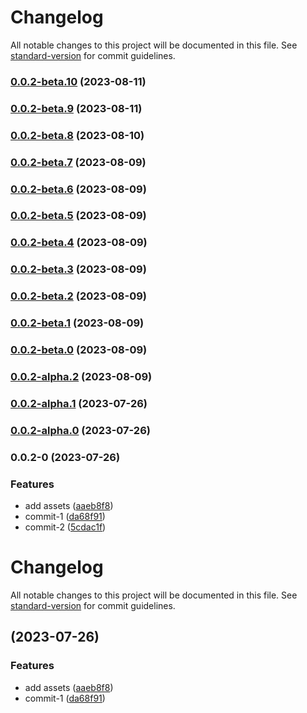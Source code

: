 # Changelog

All notable changes to this project will be documented in this file. See [standard-version](https://github.com/conventional-changelog/standard-version) for commit guidelines.

### [0.0.2-beta.10](https://github.com/isaaxite/test-repo_deploy-posts-to-github-issue/compare/v0.0.2-beta.9...v0.0.2-beta.10) (2023-08-11)

### [0.0.2-beta.9](https://github.com/isaaxite/test-repo_deploy-posts-to-github-issue/compare/v0.0.2-beta.8...v0.0.2-beta.9) (2023-08-11)

### [0.0.2-beta.8](https://github.com/isaaxite/test-repo_deploy-posts-to-github-issue/compare/v0.0.2-beta.7...v0.0.2-beta.8) (2023-08-10)

### [0.0.2-beta.7](https://github.com/isaaxite/test-repo_deploy-posts-to-github-issue/compare/v0.0.2-beta.6...v0.0.2-beta.7) (2023-08-09)

### [0.0.2-beta.6](https://github.com/isaaxite/test-repo_deploy-posts-to-github-issue/compare/v0.0.2-beta.5...v0.0.2-beta.6) (2023-08-09)

### [0.0.2-beta.5](https://github.com/isaaxite/test-repo_deploy-posts-to-github-issue/compare/v0.0.2-beta.4...v0.0.2-beta.5) (2023-08-09)

### [0.0.2-beta.4](https://github.com/isaaxite/test-repo_deploy-posts-to-github-issue/compare/v0.0.2-beta.3...v0.0.2-beta.4) (2023-08-09)

### [0.0.2-beta.3](https://github.com/isaaxite/test-repo_deploy-posts-to-github-issue/compare/v0.0.2-beta.2...v0.0.2-beta.3) (2023-08-09)

### [0.0.2-beta.2](https://github.com/isaaxite/test-repo_deploy-posts-to-github-issue/compare/v0.0.2-beta.1...v0.0.2-beta.2) (2023-08-09)

### [0.0.2-beta.1](https://github.com/isaaxite/test-repo_deploy-posts-to-github-issue/compare/v0.0.2-beta.0...v0.0.2-beta.1) (2023-08-09)

### [0.0.2-beta.0](https://github.com/isaaxite/test-repo_deploy-posts-to-github-issue/compare/v0.0.2-alpha.2...v0.0.2-beta.0) (2023-08-09)

### [0.0.2-alpha.2](https://github.com/isaaxite/test-repo_deploy-posts-to-github-issue/compare/v0.0.2-alpha.1...v0.0.2-alpha.2) (2023-08-09)

### [0.0.2-alpha.1](https://github.com/isaaxite/test-repo_deploy-posts-to-github-issue/compare/v0.0.2-alpha.0...v0.0.2-alpha.1) (2023-07-26)

### [0.0.2-alpha.0](https://github.com/isaaxite/test-repo_deploy-posts-to-github-issue/compare/v0.0.2-0...v0.0.2-alpha.0) (2023-07-26)

### 0.0.2-0 (2023-07-26)


### Features

* add assets ([aaeb8f8](https://github.com/isaaxite/test-repo_deploy-posts-to-github-issue/commit/aaeb8f847064f31dd130ddd52c57f1a0a9206a67))
* commit-1 ([da68f91](https://github.com/isaaxite/test-repo_deploy-posts-to-github-issue/commit/da68f918bfc61c615c49b820f30697201bfc0425))
* commit-2 ([5cdac1f](https://github.com/isaaxite/test-repo_deploy-posts-to-github-issue/commit/5cdac1fc9d96e846bb39bcabacfa25ce1bf0f21e))

# Changelog

All notable changes to this project will be documented in this file. See [standard-version](https://github.com/conventional-changelog/standard-version) for commit guidelines.

##  (2023-07-26)


### Features

* add assets ([aaeb8f8](https://github.com/isaaxite/test-repo_deploy-posts-to-github-issue/commit/aaeb8f847064f31dd130ddd52c57f1a0a9206a67))
* commit-1 ([da68f91](https://github.com/isaaxite/test-repo_deploy-posts-to-github-issue/commit/da68f918bfc61c615c49b820f30697201bfc0425))
